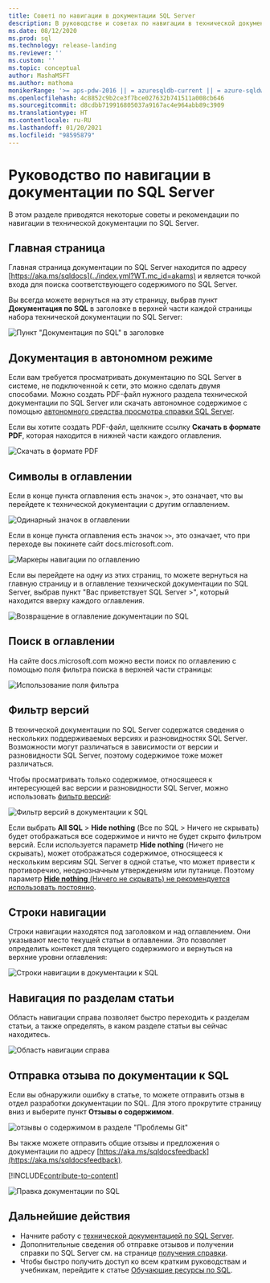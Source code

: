 ```yaml
---
title: Советі по навигации в документации SQL Server
description: В руководстве и советах по навигации в технической документации SQL Server объясняются такие элементы, как главная страница, оглавление, заголовок, а также использование адресной строки и фильтра версий.
ms.date: 08/12/2020
ms.prod: sql
ms.technology: release-landing
ms.reviewer: ''
ms.custom: ''
ms.topic: conceptual
author: MashaMSFT
ms.author: mathoma
monikerRange: '>= aps-pdw-2016 || = azuresqldb-current || = azure-sqldw-latest || >= sql-server-2016 || >= sql-server-linux-2017'
ms.openlocfilehash: 4c8852c9b2ce3f7bce027632b741511a008cb646
ms.sourcegitcommit: d8cdbb719916805037a9167ac4e964abb89c3909
ms.translationtype: HT
ms.contentlocale: ru-RU
ms.lasthandoff: 01/20/2021
ms.locfileid: "98595879"
---
```

# <a name="sql-server-docs-navigation-guide"></a>Руководство по навигации в документации по SQL Server

В этом разделе приводятся некоторые советы и рекомендации по навигации в технической документации по SQL Server.  

## <a name="hub-page"></a>Главная страница

Главная страница документации по SQL Server находится по адресу [https://aka.ms/sqldocs](../index.yml?WT.mc_id=akams) и является точкой входа для поиска соответствующего содержимого по SQL Server.

Вы всегда можете вернуться на эту страницу, выбрав пункт **Документация по SQL** в заголовке в верхней части каждой страницы набора технической документации по SQL Server: 

![Пункт "Документация по SQL" в заголовке](media/sql-server-docs-navigation-guide/sql-docs-in-header.png)

## <a name="offline-documentation"></a>Документация в автономном режиме

Если вам требуется просматривать документацию по SQL Server в системе, не подключенной к сети, это можно сделать двумя способами. Можно создать PDF-файл нужного раздела технической документации по SQL Server или скачать автономное содержимое с помощью [автономного средства просмотра справки SQL Server](./sql-server-offline-documentation.md). 

Если вы хотите создать PDF-файл, щелкните ссылку **Скачать в формате PDF**, которая находится в нижней части каждого оглавления.


![Скачать в формате PDF](media/sql-server-docs-navigation-guide/download-pdf.png)

## <a name="toc-symbols"></a>Символы в оглавлении 

Если в конце пункта оглавления есть значок `>`, это означает, что вы перейдете к технической документации с другим оглавлением. 

![Одинарный значок в оглавлении](media/sql-server-docs-navigation-guide/single-carrots-in-sql-docs-toc.png)

Если в конце пункта оглавления есть значок `>>`, это означает, что при переходе вы покинете сайт docs.microsoft.com. 

![Маркеры навигации по оглавлению](media/sql-server-docs-navigation-guide/double-carrots-in-sql-docs-toc.png)

Если вы перейдете на одну из этих страниц, то можете вернуться на главную страницу и в оглавление технической документации по SQL Server, выбрав пункт "Вас приветствует SQL Server >", который находится вверху каждого оглавления. 

![Возвращение в оглавление документации по SQL](media/sql-server-docs-navigation-guide/navigate-back-to-sql-toc.png)

## <a name="toc-search"></a>Поиск в оглавлении 
На сайте docs.microsoft.com можно вести поиск по оглавлению с помощью поля фильтра поиска в верхней части страницы: 

![Использование поля фильтра](media/sql-server-docs-navigation-guide/sql-docs-toc-filter.gif)

## <a name="version-filter"></a>Фильтр версий
В технической документации по SQL Server содержатся сведения о нескольких поддерживаемых версиях и разновидностях SQL Server. Возможности могут различаться в зависимости от версии и разновидности SQL Server, поэтому содержимое тоже может различаться. 

Чтобы просматривать только содержимое, относящееся к интересующей вас версии и разновидности SQL Server, можно использовать [фильтр версий](versioning-system-monikers-ui-sql-server.md): 

![Фильтр версий в документации к SQL](media/sql-server-docs-navigation-guide/sql-docs-version-filter.gif)

Если выбрать **All SQL** \> **Hide nothing** (Все по SQL > Ничего не скрывать) будет отображаться все содержимое и ничто не будет скрыто фильтром версий. Если используется параметр **Hide nothing** (Ничего не скрывать), может отображаться содержимое, относящееся к нескольким версиям SQL Server в одной статье, что может привести к противоречию, неоднозначным утверждениям или путанице. Поэтому параметр [**Hide nothing** (Ничего не скрывать) не рекомендуется использовать постоянно](versioning-system-monikers-ui-sql-server.md#anchor-allsql-hidenothing). 

## <a name="breadcrumbs"></a>Строки навигации

Строки навигации находятся под заголовком и над оглавлением. Они указывают место текущей статьи в оглавлении.  Это позволяет определить контекст для текущего содержимого и вернуться на верхние уровни оглавления:

![Строки навигации в документации к SQL](media/sql-server-docs-navigation-guide/sql-docs-bread-crumbs.gif)

## <a name="article-section-navigation"></a>Навигация по разделам статьи

Область навигации справа позволяет быстро переходить к разделам статьи, а также определять, в каком разделе статьи вы сейчас находитесь.  

![Область навигации справа](media/sql-server-docs-navigation-guide/sql-docs-right-hand-navigation.gif)


## <a name="submit-docs-feedback"></a>Отправка отзыва по документации к SQL

Если вы обнаружили ошибку в статье, то можете отправить отзыв в отдел разработки документации по SQL. Для этого прокрутите страницу вниз и выберите пункт **Отзывы о содержимом**.

![отзывы о содержимом в разделе "Проблемы Git"](media/sql-server-get-help/git-issues.png)

Вы также можете отправить общие отзывы и предложения о документации по адресу [https://aka.ms/sqldocsfeedback](https://aka.ms/sqldocsfeedback). 

[!INCLUDE[contribute-to-content](../includes/paragraph-content/contribute-to-content.md)]

![Правка документации по SQL](media/sql-server-docs-navigation-guide/edit-sql-docs.gif)

## <a name="next-steps"></a>Дальнейшие действия

- Начните работу с [технической документацией по SQL Server](index.yml).
- Дополнительные сведения об отправке отзывов и получении справки по SQL Server см. на странице [получения справки](sql-server-get-help.md). 
- Чтобы быстро получить доступ ко всем кратким руководствам и учебникам, перейдите к статье [Обучающие ресурсы по SQL](../sql-server/educational-sql-resources.yml).